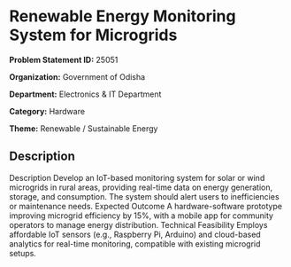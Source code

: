 # Renewable Energy Monitoring System for Microgrids

**Problem Statement ID:** 25051

**Organization:** Government of Odisha

**Department:** Electronics & IT Department

**Category:** Hardware

**Theme:** Renewable / Sustainable Energy

## Description

Description Develop an IoT-based monitoring system for solar or wind microgrids in rural areas, providing real-time data on energy generation, storage, and consumption. The system should alert users to inefficiencies or maintenance needs. Expected Outcome A hardware-software prototype improving microgrid efficiency by 15%, with a mobile app for community operators to manage energy distribution. Technical Feasibility Employs affordable IoT sensors (e.g., Raspberry Pi, Arduino) and cloud-based analytics for real-time monitoring, compatible with existing microgrid setups.

